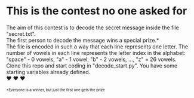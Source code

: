 # This is the contest no one asked for <br>
The aim of this contest is to decode the secret message inside the file "secret.txt". <br>
The first person to decode the message wins a special prize.*<br>
The file is encoded in such a way that each line represents one letter. The number of vowels in each line represents the letter index in the alphabet: "space" - 0 vowels, "a" - 1 vowel, "b" - 2 vowels, ..., "z" = 26 vowels.<br>
Clone this repo and start coding in "decode_start.py". You have some starting variables already defined.<br>
:heart: :heart: :heart: <br><br>
<sub><sup> *Everyone is a winner, but just the first one gets the prize </sup></sub>

